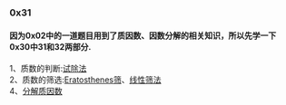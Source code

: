 ### 0x31
#### 因为0x02中的一道题目用到了质因数、因数分解的相关知识，所以先学一下0x30中31和32两部分.
1、质数的判断:[试除法](https://github.com/zezewww/algorithm_learning/blob/master/0x30%E6%95%B0%E5%AD%A6%E7%9F%A5%E8%AF%86(temp)/0x31%E8%AF%95%E9%99%A4%E6%B3%95.cpp)\
2、质数的筛选:[Eratosthenes筛](https://github.com/zezewww/algorithm_learning/blob/master/0x30%E6%95%B0%E5%AD%A6%E7%9F%A5%E8%AF%86(temp)/0x31%E5%9F%83%E7%AD%9B)、[线性筛法](https://github.com/zezewww/algorithm_learning/blob/master/0x30%E6%95%B0%E5%AD%A6%E7%9F%A5%E8%AF%86(temp)/0x31%E7%BA%BF%E6%80%A7%E7%AD%9B)\
4、[分解质因数](https://github.com/zezewww/algorithm_learning/blob/master/0x30%E6%95%B0%E5%AD%A6%E7%9F%A5%E8%AF%86(temp)/0x31%E5%88%86%E8%A7%A3%E8%B4%A8%E5%9B%A0%E6%95%B0.cpp)
